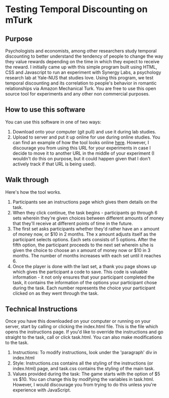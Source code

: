 # Testing Temporal Discounting on mTurk

Purpose
-------
Psychologists and economists, among other researchers study temporal discounting to better understand the tendency of people to change the way they value rewards depending on the time in which they expect to receive the reward. I initially came up with this simple program built using HTML, CSS and Javascript to run an experiment with Synergy Labs, a psychology research lab at Yale-NUS that studies love. Using this program, we test temporal discounting and its correlation to people's behavior in romantic relationships via Amazon Mechanical Turk. You are free to use this open source tool for experiments and any other non commercial purposes. 

How to use this software
------------------
You can use this software in one of two ways:
1. Download onto your computer (git pull) and use it during lab studies.
2. Upload to server and put it up online for use during online studies. You can find an example of how the tool looks online [here](https://payallal.github.io/mTurk/). However, I discourage you from using this URL for your experiments in case I decide to move it to another URL in the middle of your experiment (I wouldn't do this on purpose, but it could happen given that I don't actively track if that URL is being used). 

Walk through
--------
Here's how the tool works. 
1. Participants see an instructions page which gives them details on the task. 
2. When they click continue, the task begins - participants go through 6 sets wherein they're given choices between different amounts of money that they'll receive at different points of time in the future. 
3. The first set asks participants whether they'd rather have an x amount of money now, or $10 in 2 months. The x amount adjusts itself as the participant selects options. Each sets consists of 5 options. After the fifth option, the participant proceeds to the next set wherein s/he is given the choice to choose an x amount of money now or $10 in 3 months. The number of months increases with each set until it reaches 6. 
4. Once the player is done with the last set, a thank you page shows up which gives the participant a code to save. This code is valuable information - it not only ensures that your participant completed the task, it contains the information of the options your participant chose during the task. Each number represents the choice your participant clicked on as they went through the task. 

Technical Instructions
----------
Once you have this downloaded on your computer or running on your server, start by calling or clicking the index.html file. This is the file which opens the instructions page. If you'd like to override the instructions and go straight to the task, call or click task.html. You can also make modifications to the task. 
1. Instructions: To modify instructions, look under the 'paragraph' div in index.html
2. Style: Instructions.css contains all the styling of the instructions (or index.html) page, and task.css contains the styling of the main task. 
3. Values provided during the task: The game starts with the option of $5 vs $10. You can change this by modifying the variables in task.html. However, I would discourage you from trying to do this unless you're experience with JavaScript. 
